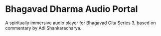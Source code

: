 # Bhagavad Dharma Audio Portal
A spiritually immersive audio player for Bhagavad Gita Series 3, based on commentary by Adi Shankaracharya.
